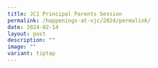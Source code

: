```yaml
---
title: JC1 Principal Parents Session
permalink: /happenings-at-vjc/2024/permalink/
date: 2024-02-14
layout: post
description: ""
image: ""
variant: tiptap
---
```

